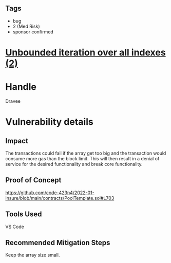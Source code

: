 ## Tags

- bug
- 2 (Med Risk)
- sponsor confirmed

# [Unbounded iteration over all indexes (2)](https://github.com/code-423n4/2022-01-insure-findings/issues/352) 

# Handle

Dravee


# Vulnerability details

## Impact
The transactions could fail if the array get too big and the transaction would consume more gas than the block limit.
This will then result in a denial of service for the desired functionality and break core functionality.

## Proof of Concept
https://github.com/code-423n4/2022-01-insure/blob/main/contracts/PoolTemplate.sol#L703

## Tools Used
VS Code

## Recommended Mitigation Steps
Keep the array size small.

